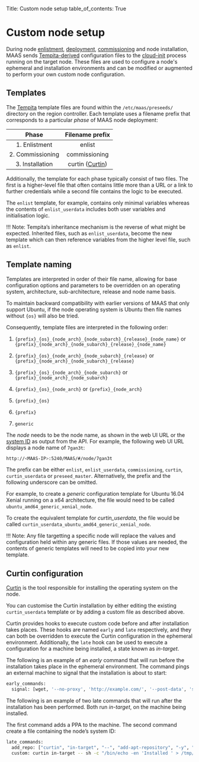 Title: Custom node setup
table_of_contents: True

# Custom node setup

During node [enlistment][node-enlistment], [deployment][node-deployment],
[commissioning][node-commission] and node installation, MAAS sends
[Tempita-derived][tempita] configuration files to the [cloud-init][cloud-init]
process running on the target node. These files are used to configure a node's
ephemeral and installation environments and can be modified or augmented to
perform your own custom node configuration.


## Templates

The [Tempita][tempita] template files are found within the
`/etc/maas/preseeds/` directory on the region controller. Each template uses a
filename prefix that corresponds to a particular *phase* of MAAS node
deployment:

|     Phase     |        Filename prefix               |
|:-------------:|:------------------------------------:|
| 1. Enlistment    | enlist                            |
| 2. Commissioning | commissioning                     |
| 3. Installation  | curtin ([Curtin][curtin])         |


Additionally, the template for each phase typically consist of two files. The
first is a higher-level file that often contains little more than a URL or a
link to further credentials while a second file contains the logic to be
executed. 

The `enlist` template, for example, contains only minimal variables whereas the
contents of `enlist_userdata` includes both user variables and initialisation
logic.

!!! Note:
    Tempita’s inheritance mechanism is the reverse of what might be expected.
    Inherited files, such as `enlist_userdata`, become the new template which
    can then reference variables from the higher level file, such as `enlist`.


## Template naming

Templates are interpreted in order of their file name, allowing for base
configuration options and parameters to be overridden on an operating system,
architecture, sub-architecture, release and node name basis.

To maintain backward compatibility with earlier versions of MAAS that only
support Ubuntu, if the node operating system is Ubuntu then file names
without `{os}` will also be tried.

Consequently, template files are interpreted in the following order:

1. `{prefix}_{os}_{node_arch}_{node_subarch}_{release}_{node_name}`
or `{prefix}_{node_arch}_{node_subarch}_{release}_{node_name}`

1. `{prefix}_{os}_{node_arch}_{node_subarch}_{release}`
or `{prefix}_{node_arch}_{node_subarch}_{release}`

1. `{prefix}_{os}_{node_arch}_{node_subarch}`
or `{prefix}_{node_arch}_{node_subarch}`

1. `{prefix}_{os}_{node_arch}`
or `{prefix}_{node_arch}`

1. `{prefix}_{os}`

1. `{prefix}`

1. `generic`

The *node* needs to be the node name, as shown in the web UI URL or the [system
ID][system-id] as output from the API. For example, the following web UI URL
displays a node name of `7gan3t`:

```bash
http://<MAAS-IP>:5240/MAAS/#/node/7gan3t
```

The prefix can be either `enlist`, `enlist_userdata`, `commissioning`,
`curtin`, `curtin_userdata` or `preseed_master`. Alternatively, the prefix and
the following underscore can be omitted. 

For example, to create a *generic* configuration template for Ubuntu 16.04
Xenial running on a x64 architecture, the file would need to be called
`ubuntu_amd64_generic_xenial_node`.

To create the equivalent template for *curtin_userdata*, the file would be called
`curtin_userdata_ubuntu_amd64_generic_xenial_node`.

!!! Note:
    Any file targetting a specific node will replace the values and
    configuration held within any generic files. If those values are needed,
    the contents of generic templates will need to be copied into your new
    template. 

## Curtin configuration

[Curtin][curtin] is the tool responsible for installing the operating system on
the node.

You can customise the Curtin installation by either editing the existing
`curtin_userdata` template or by adding a custom file as described above.

Curtin provides hooks to execute custom code before and after installation
takes places. These hooks are named `early` and `late` respectively, and they
can both be overridden to execute the Curtin configuration in the ephemeral
environment. Additionally, the `late` hook can be used to execute a
configuration for a machine being installed, a state known as *in-target*.

The following is an example of an *early* command that will run before the
installation takes place in the ephemeral environment. The command pings an
external machine to signal that the installation is about to start:

```bash
early_commands:
  signal: [wget, '--no-proxy', 'http://example.com/', '--post-data', 'system_id=&signal=starting_install', '-O', '/dev/null']
```

The following is an example of two late commands that will run after the
installation has been performed. Both run *in-target*, on the machine being
installed.

The first command adds a PPA to the machine. The second command create a file
containing the node’s system ID:

```bash
late_commands:
  add_repo: ["curtin", "in-target", "--", "add-apt-repository", "-y", "ppa:my/ppa"]
  custom: curtin in-target -- sh -c "/bin/echo -en 'Installed ' > /tmp/maas_system_id"
```

<!-- LINKS -->
[curtin]: https://launchpad.net/curtin
[cloud-init]: https://launchpad.net/cloud-init
[node-enlistment]: nodes-add.html#enlistment
[node-deployment]: installconfig-nodes-deploy.html
[node-commission]: nodes-commission.html
[tempita]: https://raw.githubusercontent.com/ravenac95/tempita/master/docs/index.txt
[system-id]: manage-cli-common#determine-a-node's-system-id
